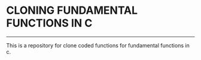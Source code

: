 # CLONING FUNDAMENTAL FUNCTIONS IN C
------

This is a repository for clone coded functions for fundamental functions in c.